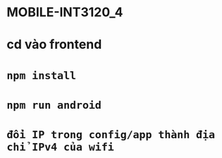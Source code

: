 # MOBILE-INT3120_4


# cd vào frontend

# `npm install`

# `npm run android`

# `đổi IP trong config/app thành địa chỉ IPv4 của wifi`
